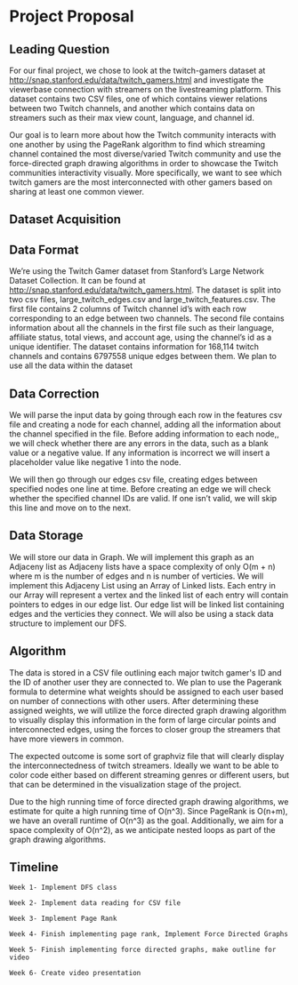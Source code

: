 # Project Proposal

## Leading Question 

For our final project, we chose to look at the twitch-gamers dataset at http://snap.stanford.edu/data/twitch_gamers.html and investigate the viewerbase connection with streamers on the livestreaming platform. This dataset contains two CSV files, one of which contains viewer relations between two Twitch channels, and another which contains data on streamers such as their max view count, language, and channel id.

Our goal is to learn more about how the Twitch community interacts with one another by using the PageRank algorithm to find which streaming channel contained the most diverse/varied Twitch community and use the force-directed graph drawing algorithms in order to showcase the Twitch communities interactivity visually. More specifically, we want to see which twitch gamers are the most interconnected with other gamers based on sharing at least one common viewer.

## Dataset Acquisition

## Data Format
We’re using the Twitch Gamer dataset from ​​Stanford’s Large Network Dataset Collection. It can be found at http://snap.stanford.edu/data/twitch_gamers.html. The dataset is split into two csv files, large_twitch_edges.csv and large_twitch_features.csv. The first file contains 2 columns of Twitch channel id’s with each row corresponding to an edge between two channels. The second file contains information about all the channels in the first file such as their language, affiliate status, total views, and account age, using the channel’s id as a unique identifier. The dataset contains information for 168,114 twitch channels and  contains 6797558 unique edges between them. We plan to use all the data within the dataset

## Data Correction

We will parse the input data by going through each row in the features csv file and creating a node for each channel, adding all the information about the channel specified in the file. Before adding information to each node,, we will check whether there are any errors in the data, such as a blank value or a negative value. If any information is incorrect we will insert a placeholder value like negative 1 into the node.

We will then go through our edges csv file, creating edges between specified nodes one line at time. Before creating an edge we will check whether the specified channel IDs are valid. If one isn’t valid, we will skip this line and move on to the next.


## Data Storage
We will store our data in Graph. We will implement this graph as an Adjaceny list as Adjaceny lists have a space complexity of only O(m + n) where m is the number of edges and n is number of verticies. We will implement this Adjaceny List using an Array of Linked lists. Each entry in our Array will represent a vertex and the linked list of each entry will contain pointers to edges in our edge list. Our edge list will be linked list containing edges and the verticies they connect. We will also be using a stack data structure to implement our DFS. 



## Algorithm 
The data is stored in a CSV file outlining each major twitch gamer's ID and the ID of another user they are connected to. We plan to use the Pagerank formula to determine what weights should be assigned to each user based on number of connections with other users. After determining these assigned weights, we will utilize the force directed graph drawing algorithm to visually display this information in the form of large circular points and interconnected edges, using the forces to closer group the streamers that have more viewers in common. 

The expected outcome is some sort of graphviz file that will clearly display the interconnectedness of twitch streamers. Ideally we want to be able to color code either based on different streaming genres or different users, but that can be determined in the visualization stage of the project.

Due to the high running time of force directed graph drawing algorithms, we estimate for quite a high running time of O(n^3). Since PageRank is O(n+m), we have an overall runtime of O(n^3) as the goal. Additionally, we aim for a space complexity of O(n^2), as we anticipate nested loops as part of the graph drawing algorithms. 

## Timeline

    Week 1- Implement DFS class 
    
    Week 2- Implement data reading for CSV file
    
    Week 3- Implement Page Rank
    
    Week 4- Finish implementing page rank, Implement Force Directed Graphs
    
    Week 5- Finish implementing force directed graphs, make outline for video
    
    Week 6- Create video presentation
